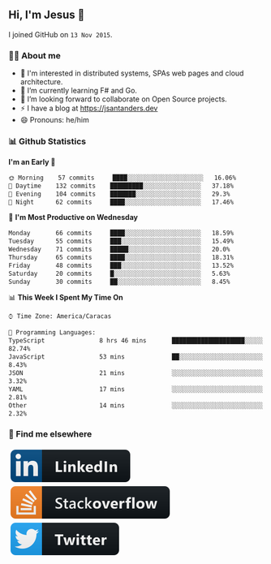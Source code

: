 ## Hi, I'm Jesus 👋

I joined GitHub on `13 Nov 2015`.

<!-- Talking about you -->

### 👨‍💻 About me

- 👦 I'm interested in distributed systems, SPAs web pages and cloud architecture.
- 🌱 I’m currently learning F# and Go.
- 👯 I’m looking forward to collaborate on Open Source projects.
- ⚡️ I have a blog at <https://jsantanders.dev>
- 😄 Pronouns: he/him

### 📊 Github Statistics

<!--START_SECTION:waka-->
**I'm an Early 🐤** 

```text
🌞 Morning    57 commits     ████░░░░░░░░░░░░░░░░░░░░░   16.06% 
🌆 Daytime    132 commits    █████████░░░░░░░░░░░░░░░░   37.18% 
🌃 Evening    104 commits    ███████░░░░░░░░░░░░░░░░░░   29.3% 
🌙 Night      62 commits     ████░░░░░░░░░░░░░░░░░░░░░   17.46%

```
📅 **I'm Most Productive on Wednesday** 

```text
Monday       66 commits     ████░░░░░░░░░░░░░░░░░░░░░   18.59% 
Tuesday      55 commits     ███░░░░░░░░░░░░░░░░░░░░░░   15.49% 
Wednesday    71 commits     █████░░░░░░░░░░░░░░░░░░░░   20.0% 
Thursday     65 commits     ████░░░░░░░░░░░░░░░░░░░░░   18.31% 
Friday       48 commits     ███░░░░░░░░░░░░░░░░░░░░░░   13.52% 
Saturday     20 commits     █░░░░░░░░░░░░░░░░░░░░░░░░   5.63% 
Sunday       30 commits     ██░░░░░░░░░░░░░░░░░░░░░░░   8.45%

```


📊 **This Week I Spent My Time On** 

```text
⌚︎ Time Zone: America/Caracas

💬 Programming Languages: 
TypeScript               8 hrs 46 mins       ████████████████████░░░░░   82.74% 
JavaScript               53 mins             ██░░░░░░░░░░░░░░░░░░░░░░░   8.43% 
JSON                     21 mins             ░░░░░░░░░░░░░░░░░░░░░░░░░   3.32% 
YAML                     17 mins             ░░░░░░░░░░░░░░░░░░░░░░░░░   2.81% 
Other                    14 mins             ░░░░░░░░░░░░░░░░░░░░░░░░░   2.32%

```


<!--END_SECTION:waka-->

### 📢 Find me elsewhere

<p>
  <a target="_blank" href="https://linkedin.com/in/jsantanders">
    <img src="https://github.com/jsantanders/jsantanders/blob/master/img/linkedin.svg" alt="LinkedIn" style="vertical-align:top; margin:4px">
  </a>
  
  <a target="_blank" href="https://stackoverflow.com/users/7318331/jesus-santander">
    <img src="https://github.com/jsantanders/jsantanders/blob/master/img/stackoverflow.svg" alt="StackOverflow" style="vertical-align:top; margin:4px">
  </a>
  
  <a target="_blank" href="http://twitter.com/jsantanders">
    <img src="https://github.com/jsantanders/jsantanders/blob/master/img/twitter.svg" alt="Twitter" style="vertical-align:top; margin:4px">
  </a>
</p>
